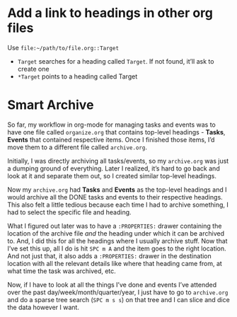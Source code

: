
# Add a link to headings in other org files

Use `file:~/path/to/file.org::Target`

-   `Target` searches for a heading called `Target`. If not found, it&rsquo;ll ask to create one
-   `*Target` points to a heading called Target


# Smart Archive

So far, my workflow in org-mode for managing tasks and events was to have one file called `organize.org` that contains top-level headings - **Tasks**, **Events** that contained respective items. Once I finished those items, I&rsquo;d move them to a different file called `archive.org`.

Initially, I was directly archiving all tasks/events, so my `archive.org` was just a dumping ground of everything. Later I realized, it&rsquo;s hard to go back and look at it and separate them out, so I created similar top-level headings.

Now my `archive.org` had **Tasks** and **Events** as the top-level headings and I would archive all the DONE tasks and events to their respective headings. This also felt a little tedious because each time I had to archive something, I had to select the specific file and heading.

What I figured out later was to have a `:PROPERTIES:` drawer containing the location of the archive file *and* the heading under which it can be archived to. And, I did this for all the headings where I usually archive stuff. Now that I&rsquo;ve set this up, all I do is hit `SPC m A` and the item goes to the right location. And not just that, it also adds a `:PROPERTIES:` drawer in the destination location with all the relevant details like where that heading came from, at what time the task was archived, etc.

Now, if I have to look at all the things I&rsquo;ve done and events I&rsquo;ve attended over the past day/week/month/quarter/year, I just have to go to `archive.org` and do a sparse tree search (`SPC m s s`) on that tree and I can slice and dice the data however I want.

